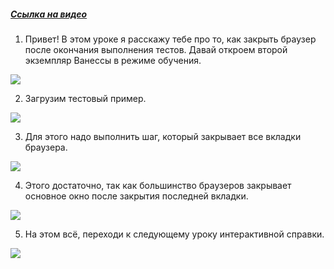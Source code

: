﻿##### [Ссылка на видео](https://youtu.be/3ot5_kiHJr0)

001. Привет! В этом уроке я расскажу тебе про то, как закрыть браузер после окончания выполнения тестов. Давай откроем второй экземпляр Ванессы в режиме обучения.

![](https://vanessa-files.do.bit-erp.ru/Doc/1.2.040.1/MD/Глава08/images/000_КакЗакрытьБраузерПослеОкончанияВыполненияТестов.png)

002. Загрузим тестовый пример.

![](https://vanessa-files.do.bit-erp.ru/Doc/1.2.040.1/MD/Глава08/images/004_КакЗакрытьБраузерПослеОкончанияВыполненияТестов.png)

003. Для этого надо выполнить шаг, который закрывает все вкладки браузера.

![](https://vanessa-files.do.bit-erp.ru/Doc/1.2.040.1/MD/Глава08/images/007_КакЗакрытьБраузерПослеОкончанияВыполненияТестов.png)

004. Этого достаточно, так как большинство браузеров закрывает основное окно после закрытия последней вкладки.

![](https://vanessa-files.do.bit-erp.ru/Doc/1.2.040.1/MD/Глава08/images/010_КакЗакрытьБраузерПослеОкончанияВыполненияТестов.png)

005. На этом всё, переходи к следующему уроку интерактивной справки.

![](https://vanessa-files.do.bit-erp.ru/Doc/1.2.040.1/MD/Глава08/images/011_КакЗакрытьБраузерПослеОкончанияВыполненияТестов.png)
